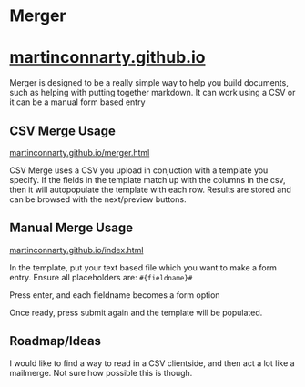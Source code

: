 # Merger

# [martinconnarty.github.io](https://martinconnarty.github.io)

Merger is designed to be a really simple way to help you build documents, such as helping with putting together markdown. It can work using a CSV or it can be a manual form based entry

## CSV Merge Usage

[martinconnarty.github.io/merger.html
](martinconnarty.github.io/merger.html)

CSV Merge uses a CSV you upload in conjuction with a template you specify. If the fields in the template match up with the columns in the csv, then it will autopopulate the template with each row.
Results are stored and can be browsed with the next/preview buttons.

## Manual Merge Usage


[martinconnarty.github.io/index.html
](martinconnarty.github.io/index.html)

In the template, put your text based file which you want to make a form entry. Ensure all placeholders are: `#{fieldname}#`

Press enter, and each fieldname becomes a form option

Once ready, press submit again and the template will be populated.


## Roadmap/Ideas

I would like to find a way to read in a CSV clientside, and then act a lot like a mailmerge. Not sure how possible this is though.



